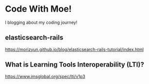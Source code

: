 # Code With Moe!
I blogging about my coding journey!

## elasticsearch-rails

https://morizyun.github.io/blog/elasticsearch-rails-tutorial/index.html

## What is Learning Tools Interoperability (LTI)?

https://www.imsglobal.org/spec/lti/v1p3

